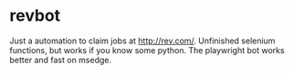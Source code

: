 # revbot
Just a automation to claim jobs at http://rev.com/. Unfinished selenium functions, but works if you know some python. The playwright bot works better and fast on msedge.
